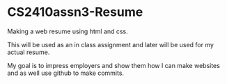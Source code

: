 # CS2410assn3-Resume
Making a web resume using html and css. 

This will be used as an in class assignment and later will be used for my actual resume. 

My goal is to impress employers and show them how I can make websites and as well use github to make commits.
